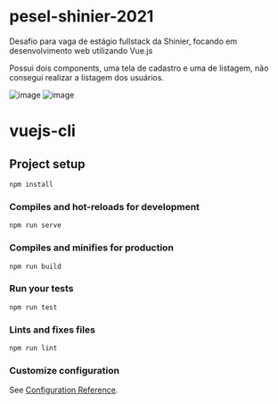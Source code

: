 # pesel-shinier-2021
Desafio para vaga de estágio fullstack da Shinier, focando em desenvolvimento web utilizando Vue.js

Possui dois components, uma tela de cadastro e uma de listagem, não consegui realizar a listagem dos usuários.


![image](https://user-images.githubusercontent.com/31069486/115090571-95a42d80-9eeb-11eb-8db4-f54443ac145e.png)
![image](https://user-images.githubusercontent.com/31069486/115090584-9ccb3b80-9eeb-11eb-9525-241240cfde46.png)

# vuejs-cli

## Project setup

```
npm install
```

### Compiles and hot-reloads for development

```
npm run serve
```

### Compiles and minifies for production

```
npm run build
```

### Run your tests

```
npm run test
```

### Lints and fixes files

```
npm run lint
```

### Customize configuration

See [Configuration Reference](https://cli.vuejs.org/config/).
